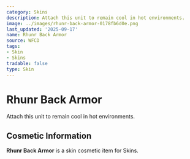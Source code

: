 ```yaml
---
category: Skins
description: Attach this unit to remain cool in hot environments.
image: ../images/rhunr-back-armor-0178fb6d0e.png
last_updated: '2025-09-17'
name: Rhunr Back Armor
source: WFCD
tags:
- Skin
- Skins
tradable: false
type: Skin
---
```


# Rhunr Back Armor

Attach this unit to remain cool in hot environments.

## Cosmetic Information

**Rhunr Back Armor** is a skin cosmetic item for Skins.

